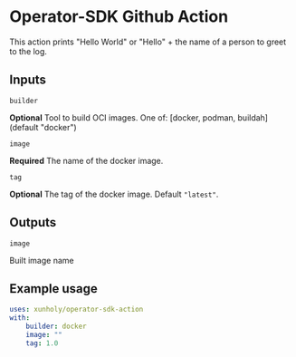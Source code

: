 # Operator-SDK Github Action

This action prints "Hello World" or "Hello" + the name of a person to greet to the log.

## Inputs

`builder`

**Optional** Tool to build OCI images. One of: [docker, podman, buildah] (default "docker")

`image`

**Required** The name of the docker image.

`tag`

**Optional** The tag of the docker image. Default `"latest"`.

## Outputs

`image`

Built image name

## Example usage

```yaml
uses: xunholy/operator-sdk-action
with:
    builder: docker
    image: ""
    tag: 1.0
```
